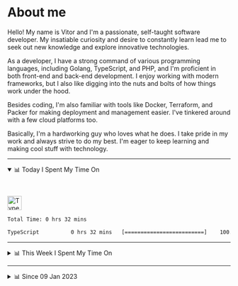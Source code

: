# About me

Hello! My name is Vitor and I'm a passionate, self-taught software developer. My insatiable curiosity and desire to constantly learn lead me to seek out new knowledge and explore innovative technologies.

As a developer, I have a strong command of various programming languages, including Golang, TypeScript, and PHP, and I'm proficient in both front-end and back-end development. I enjoy working with modern frameworks, but I also like digging into the nuts and bolts of how things work under the hood.

Besides coding, I'm also familiar with tools like Docker, Terraform, and Packer for making deployment and management easier. I've tinkered around with a few cloud platforms too.

Basically, I'm a hardworking guy who loves what he does. I take pride in my work and always strive to do my best. I'm eager to keep learning and making cool stuff with technology.

---

<!-- ## 📊 Today I Spent My Time On -->

<details open>
<summary>📊 Today I Spent My Time On</summary>

&nbsp;

<!--DEVTIMER:TODAY:START-->
<img align="center" width="32px" src="https://cdn.simpleicons.org/typescript/3178C6" alt="TypeScript" />&nbsp;&nbsp;&nbsp;

```txt
Total Time: 0 hrs 32 mins

TypeScript          0 hrs 32 mins   [=========================]    100.00 %
```

<!--DEVTIMER:TODAY:END-->

</details>

---
<details>
<summary>📊 This Week I Spent My Time On</summary>

&nbsp;

<!--DEVTIMER:WEEK:START-->
<img align="center" width="32px" src="https://cdn.simpleicons.org/typescript/3178C6" alt="TypeScript" />&nbsp;&nbsp;&nbsp;<img align="center" width="32px" src="https://cdn.simpleicons.org/vuedotjs/4FC08D" alt="Vue" />&nbsp;&nbsp;&nbsp;<img align="center" width="32px" src="https://cdn.simpleicons.org/gnubash/fff" alt="Bash" />&nbsp;&nbsp;&nbsp;<img align="center" width="32px" src="https://cdn.simpleicons.org/carrd/fff" alt="JSON" />&nbsp;&nbsp;&nbsp;<img align="center" width="32px" src="https://cdn.simpleicons.org/css3/1572B6" alt="CSS" />&nbsp;&nbsp;&nbsp;<img align="center" width="32px" src="https://cdn.simpleicons.org/javascript/F7DF1E" alt="JavaScript" />&nbsp;&nbsp;&nbsp;

```txt
Total Time: 6 hrs 45 mins

TypeScript          4 hrs 20 mins   [================.........]    64.27 %
Vue                 0 hrs 44 mins   [==.......................]    10.97 %
Bash                0 hrs 42 mins   [==.......................]    10.45 %
SCSS                0 hrs 23 mins   [=........................]    5.74 %
JSON                0 hrs 12 mins   [.........................]    3.03 %
CSS                 0 hrs 7 mins    [.........................]    1.77 %
JavaScript          0 hrs 6 mins    [.........................]    1.52 %
XML                 0 hrs 4 mins    [.........................]    1.01 %
```

<!--DEVTIMER:WEEK:END-->
</details>

---


<details>
<summary>📊 Since 09 Jan 2023</summary>

&nbsp;

<!--DEVTIMER::START-->
<img align="center" width="32px" src="https://cdn.simpleicons.org/typescript/3178C6" alt="TypeScript" />&nbsp;&nbsp;&nbsp;<img align="center" width="32px" src="https://cdn.simpleicons.org/go/00ADD8" alt="Go" />&nbsp;&nbsp;&nbsp;<img align="center" width="32px" src="https://cdn.simpleicons.org/vuedotjs/4FC08D" alt="Vue" />&nbsp;&nbsp;&nbsp;<img align="center" width="32px" src="https://cdn.simpleicons.org/gnubash/fff" alt="Bash" />&nbsp;&nbsp;&nbsp;<img align="center" width="32px" src="https://cdn.simpleicons.org/yaml/fff" alt="YAML" />&nbsp;&nbsp;&nbsp;<img align="center" width="32px" src="https://cdn.simpleicons.org/carrd/fff" alt="JSON" />&nbsp;&nbsp;&nbsp;<img align="center" width="32px" src="https://cdn.simpleicons.org/markdown/fff" alt="Markdown" />&nbsp;&nbsp;&nbsp;<img align="center" width="32px" src="https://cdn.simpleicons.org/javascript/F7DF1E" alt="JavaScript" />&nbsp;&nbsp;&nbsp;<img align="center" width="32px" src="https://cdn.simpleicons.org/html5/E34F26" alt="HTML" />&nbsp;&nbsp;&nbsp;<img align="center" width="32px" src="https://cdn.simpleicons.org/css3/1572B6" alt="CSS" />&nbsp;&nbsp;&nbsp;<img align="center" width="32px" src="https://cdn.simpleicons.org/academia/fff" alt="Text" />&nbsp;&nbsp;&nbsp;

```txt
Total Time: 75 hrs 41 mins

TypeScript          41 hrs 19 mins  [=============............]    54.61 %
Go                  10 hrs 3 mins   [===......................]    13.27 %
Vue                 8 hrs 41 mins   [==.......................]    11.49 %
Bash                4 hrs 39 mins   [=........................]    6.14 %
YAML                3 hrs 12 mins   [=........................]    4.23 %
JSON                1 hrs 16 mins   [.........................]    1.68 %
Markdown            0 hrs 59 mins   [.........................]    1.29 %
JavaScript          0 hrs 56 mins   [.........................]    1.24 %
Docker              0 hrs 44 mins   [.........................]    0.97 %
SQL                 0 hrs 18 mins   [.........................]    0.40 %
HTML                0 hrs 15 mins   [.........................]    0.33 %
XML                 0 hrs 13 mins   [.........................]    0.28 %
CSS                 0 hrs 11 mins   [.........................]    0.25 %
Text                0 hrs 7 mins    [.........................]    0.14 %
```

<!--DEVTIMER::END-->

</details>

